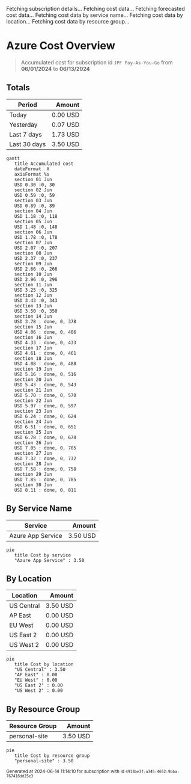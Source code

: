 Fetching subscription details...
Fetching cost data...
Fetching forecasted cost data...
Fetching cost data by service name...
Fetching cost data by location...
Fetching cost data by resource group...
# Azure Cost Overview

> Accumulated cost for subscription id `JPF Pay-As-You-Go` from **06/01/2024** to **06/13/2024**

## Totals

|Period|Amount|
|---|---:|
|Today|0.00 USD|
|Yesterday|0.07 USD|
|Last 7 days|1.73 USD|
|Last 30 days|3.50 USD|

```mermaid
gantt
   title Accumulated cost
   dateFormat  X
   axisFormat %s
   section 01 Jun
   USD 0.30 :0, 30
   section 02 Jun
   USD 0.59 :0, 59
   section 03 Jun
   USD 0.89 :0, 89
   section 04 Jun
   USD 1.18 :0, 118
   section 05 Jun
   USD 1.48 :0, 148
   section 06 Jun
   USD 1.78 :0, 178
   section 07 Jun
   USD 2.07 :0, 207
   section 08 Jun
   USD 2.37 :0, 237
   section 09 Jun
   USD 2.66 :0, 266
   section 10 Jun
   USD 2.96 :0, 296
   section 11 Jun
   USD 3.25 :0, 325
   section 12 Jun
   USD 3.43 :0, 343
   section 13 Jun
   USD 3.50 :0, 350
   section 14 Jun
   USD 3.78 : done, 0, 378
   section 15 Jun
   USD 4.06 : done, 0, 406
   section 16 Jun
   USD 4.33 : done, 0, 433
   section 17 Jun
   USD 4.61 : done, 0, 461
   section 18 Jun
   USD 4.88 : done, 0, 488
   section 19 Jun
   USD 5.16 : done, 0, 516
   section 20 Jun
   USD 5.43 : done, 0, 543
   section 21 Jun
   USD 5.70 : done, 0, 570
   section 22 Jun
   USD 5.97 : done, 0, 597
   section 23 Jun
   USD 6.24 : done, 0, 624
   section 24 Jun
   USD 6.51 : done, 0, 651
   section 25 Jun
   USD 6.78 : done, 0, 678
   section 26 Jun
   USD 7.05 : done, 0, 705
   section 27 Jun
   USD 7.32 : done, 0, 732
   section 28 Jun
   USD 7.58 : done, 0, 758
   section 29 Jun
   USD 7.85 : done, 0, 785
   section 30 Jun
   USD 8.11 : done, 0, 811
```

## By Service Name

|Service|Amount|
|---|---:|
|Azure App Service|3.50 USD|

```mermaid
pie
   title Cost by service
   "Azure App Service" : 3.50
```

## By Location

|Location|Amount|
|---|---:|
|US Central|3.50 USD|
|AP East|0.00 USD|
|EU West|0.00 USD|
|US East 2|0.00 USD|
|US West 2|0.00 USD|

```mermaid
pie
   title Cost by location
   "US Central" : 3.50
   "AP East" : 0.00
   "EU West" : 0.00
   "US East 2" : 0.00
   "US West 2" : 0.00
```

## By Resource Group

|Resource Group|Amount|
|---|---:|
|personal-site|3.50 USD|

```mermaid
pie
   title Cost by resource group
   "personal-site" : 3.50
```

<sup>Generated at 2024-06-14 11:14:10 for subscription with id `4913be3f-a345-4652-9bba-767418dd25e3`</sup>
